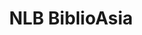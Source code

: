 ---
layout: homepage
title: NLB BiblioAsia
description: BiblioAsia is a quarterly magazine produced by the National Library of Singapore
image: /images/isomer-logo.svg
permalink: /
notification: 
sections:
    - hero:
        title: 
        subtitle:
        background: /images/Vol-17-issue-1/main-banner1.jpg
        button:
        url:
        key_highlights:
            - title: "Read BiblioAsia Apr-Jun 2021"
              description:
              url: /vol-17/issue-1/apr-jun-2021/
    - infopic:
        title: "Deforestation in 19th-century Singapore"
        subtitle: Highlights
        description: Widespread deforestation caused temperatures to rise, made forest fires more likely and even affected Singapore’s water supply, says Chia Jie Lin.
        button: Read this article
        url: /vol-17/issue-1/apr-jun-2021/deforestation
        image: /images/Vol-17-issue-1/deforestation/junglefire.jpg
        alt: Sample of deforestation
        
    - infopic:
        title: "A Banquet of Malayan Fruits"
        subtitle: Highlights
        description: The Dumbarton Oaks collection of paintings of fruits date to the late 18th-century and feature their Malay names written in Jawi. Faris Joraimi pieces together the story behind these mysterious works.
        button: Read this article
        url: /vol-17/issue-1/apr-jun-2021/malayan-fruits
        image: /images/Vol-17-issue-1/malayan-fruits/mangosteens.jpg
        alt: sample of fruits
    
    - infopic:
        title: Nature Conservation in Singapore
        subtitle: Highlights
        description: Over the last two centuries, the balance between biodiversity conservation and development has evolved, says Ang Seow Leng.
        button: Read this article
        url: /vol-17/issue-1/apr-jun-2021/nature
        image: /images/Vol-17-issue-1/nature/pangolin.jpg
        alt: sample of pangolin
        
---